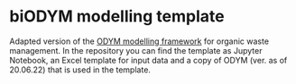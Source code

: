 # biODYM modelling template
Adapted version of the [ODYM modelling framework](https://github.com/IndEcol/ODYM) for organic waste management. In the repository you can find the template as Jupyter Notebook, an Excel template for input data and a copy of ODYM (ver. as of 20.06.22) that is used in the template.
